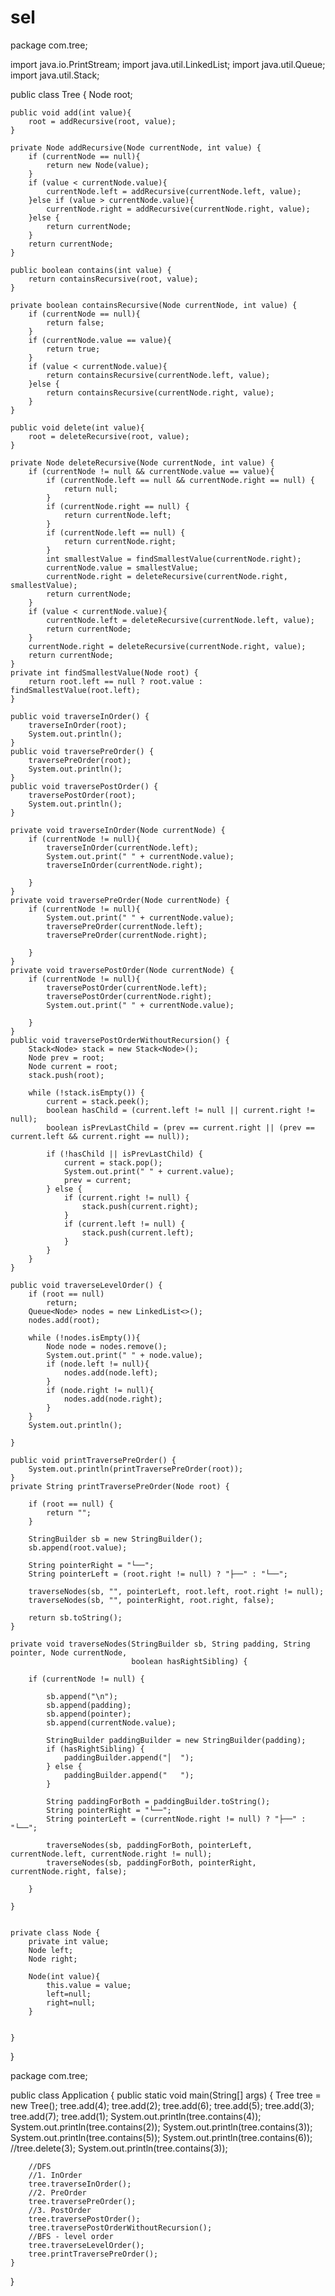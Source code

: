 # sel

package com.tree;

import java.io.PrintStream;
import java.util.LinkedList;
import java.util.Queue;
import java.util.Stack;

public class Tree {
    Node root;

    public void add(int value){
        root = addRecursive(root, value);
    }

    private Node addRecursive(Node currentNode, int value) {
        if (currentNode == null){
            return new Node(value);
        }
        if (value < currentNode.value){
            currentNode.left = addRecursive(currentNode.left, value);
        }else if (value > currentNode.value){
            currentNode.right = addRecursive(currentNode.right, value);
        }else {
            return currentNode;
        }
        return currentNode;
    }

    public boolean contains(int value) {
        return containsRecursive(root, value);
    }

    private boolean containsRecursive(Node currentNode, int value) {
        if (currentNode == null){
            return false;
        }
        if (currentNode.value == value){
            return true;
        }
        if (value < currentNode.value){
            return containsRecursive(currentNode.left, value);
        }else {
            return containsRecursive(currentNode.right, value);
        }
    }

    public void delete(int value){
        root = deleteRecursive(root, value);
    }

    private Node deleteRecursive(Node currentNode, int value) {
        if (currentNode != null && currentNode.value == value){
            if (currentNode.left == null && currentNode.right == null) {
                return null;
            }
            if (currentNode.right == null) {
                return currentNode.left;
            }
            if (currentNode.left == null) {
                return currentNode.right;
            }
            int smallestValue = findSmallestValue(currentNode.right);
            currentNode.value = smallestValue;
            currentNode.right = deleteRecursive(currentNode.right, smallestValue);
            return currentNode;
        }
        if (value < currentNode.value){
            currentNode.left = deleteRecursive(currentNode.left, value);
            return currentNode;
        }
        currentNode.right = deleteRecursive(currentNode.right, value);
        return currentNode;
    }
    private int findSmallestValue(Node root) {
        return root.left == null ? root.value : findSmallestValue(root.left);
    }

    public void traverseInOrder() {
        traverseInOrder(root);
        System.out.println();
    }
    public void traversePreOrder() {
        traversePreOrder(root);
        System.out.println();
    }
    public void traversePostOrder() {
        traversePostOrder(root);
        System.out.println();
    }

    private void traverseInOrder(Node currentNode) {
        if (currentNode != null){
            traverseInOrder(currentNode.left);
            System.out.print(" " + currentNode.value);
            traverseInOrder(currentNode.right);

        }
    }
    private void traversePreOrder(Node currentNode) {
        if (currentNode != null){
            System.out.print(" " + currentNode.value);
            traversePreOrder(currentNode.left);
            traversePreOrder(currentNode.right);

        }
    }
    private void traversePostOrder(Node currentNode) {
        if (currentNode != null){
            traversePostOrder(currentNode.left);
            traversePostOrder(currentNode.right);
            System.out.print(" " + currentNode.value);

        }
    }
    public void traversePostOrderWithoutRecursion() {
        Stack<Node> stack = new Stack<Node>();
        Node prev = root;
        Node current = root;
        stack.push(root);

        while (!stack.isEmpty()) {
            current = stack.peek();
            boolean hasChild = (current.left != null || current.right != null);
            boolean isPrevLastChild = (prev == current.right || (prev == current.left && current.right == null));

            if (!hasChild || isPrevLastChild) {
                current = stack.pop();
                System.out.print(" " + current.value);
                prev = current;
            } else {
                if (current.right != null) {
                    stack.push(current.right);
                }
                if (current.left != null) {
                    stack.push(current.left);
                }
            }
        }
    }

    public void traverseLevelOrder() {
        if (root == null)
            return;
        Queue<Node> nodes = new LinkedList<>();
        nodes.add(root);

        while (!nodes.isEmpty()){
            Node node = nodes.remove();
            System.out.print(" " + node.value);
            if (node.left != null){
                nodes.add(node.left);
            }
            if (node.right != null){
                nodes.add(node.right);
            }
        }
        System.out.println();

    }

    public void printTraversePreOrder() {
        System.out.println(printTraversePreOrder(root));
    }
    private String printTraversePreOrder(Node root) {

        if (root == null) {
            return "";
        }

        StringBuilder sb = new StringBuilder();
        sb.append(root.value);

        String pointerRight = "└──";
        String pointerLeft = (root.right != null) ? "├──" : "└──";

        traverseNodes(sb, "", pointerLeft, root.left, root.right != null);
        traverseNodes(sb, "", pointerRight, root.right, false);

        return sb.toString();
    }

    private void traverseNodes(StringBuilder sb, String padding, String pointer, Node currentNode,
                               boolean hasRightSibling) {

        if (currentNode != null) {

            sb.append("\n");
            sb.append(padding);
            sb.append(pointer);
            sb.append(currentNode.value);

            StringBuilder paddingBuilder = new StringBuilder(padding);
            if (hasRightSibling) {
                paddingBuilder.append("│  ");
            } else {
                paddingBuilder.append("   ");
            }

            String paddingForBoth = paddingBuilder.toString();
            String pointerRight = "└──";
            String pointerLeft = (currentNode.right != null) ? "├──" : "└──";

            traverseNodes(sb, paddingForBoth, pointerLeft, currentNode.left, currentNode.right != null);
            traverseNodes(sb, paddingForBoth, pointerRight, currentNode.right, false);

        }

    }


    private class Node {
        private int value;
        Node left;
        Node right;

        Node(int value){
            this.value = value;
            left=null;
            right=null;
        }


    }
}


package com.tree;

public class Application {
    public static void main(String[] args) {
        Tree tree = new Tree();
        tree.add(4);
        tree.add(2);
        tree.add(6);
        tree.add(5);
        tree.add(3);
        tree.add(7);
        tree.add(1);
        System.out.println(tree.contains(4));
        System.out.println(tree.contains(2));
        System.out.println(tree.contains(3));
        System.out.println(tree.contains(5));
        System.out.println(tree.contains(6));
        //tree.delete(3);
        System.out.println(tree.contains(3));

        //DFS
        //1. InOrder
        tree.traverseInOrder();
        //2. PreOrder
        tree.traversePreOrder();
        //3. PostOrder
        tree.traversePostOrder();
        tree.traversePostOrderWithoutRecursion();
        //BFS - level order
        tree.traverseLevelOrder();
        tree.printTraversePreOrder();
    }
}
